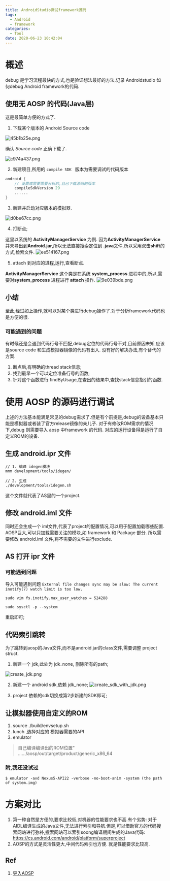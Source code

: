 ```yaml
---
title: AndroidStudio调试framework源码
tags:
  - Android
  - framework
categories:
  - Tool
date: 2020-06-23 10:42:04
---
```

# 概述
debug 是学习流程最快的方式,也是验证想法最好的方法.记录 Androidstudio 如何debug Android framework的代码.
<!-- more -->
## 使用无 AOSP 的代码(Java层)
这是最简单方便的方式了.

1. 下载某个版本的 Android Source code

![45b1b25e.png](/img/as_debug_framework/45b1b25e.png)

确认 *Source code* 正确下载了.

![c974a437.png](/img/as_debug_framework/c974a437.png)

2. 新建项目,所用的 `compile SDK ` 版本为需要调试的代码版本

```groovy
android {
    // 设置成需要需要分析的,且已下载源码的版本
    compileSdkVersion 29
    ......
}

```

3. 新建并启动对应版本的模拟器.

![d0be67cc.png](/img/as_debug_framework/d0be67cc.png)

4. 打断点;

这里以系统的 **ActivityManagerService** 为例.
因为**ActivityManagerService** 并未导出到**Android.jar**,所以无法直接搜索定位到 **.java**文件,所以采用双击**shift**的方式,检索文件.
![ee514167.png](/img/as_debug_framework/ee514167.png)


5. attach 到对应的进程,运行,查看断点.

**ActivityManagerService**  这个类是在系统 **system_process** 进程中的,所以,需要对**system_process** 进程进行 **attach** 操作.
![9e039bde.png](/img/as_debug_framework/9e039bde.png)


## 小结

至此,经过如上操作,就可以对某个类进行debug操作了.对于分析framework代码也是方便的很.

### 可能遇到的问题
有时候还是会遇到代码行号不匹配,debug定位的代码行号不对,目前原因未知,应该是source code 和生成模拟器镜像的代码有出入.
没有好的解决办法,有个替代的方案.
1. 断点后,有明确的thread stack信息;
2. 找到最早一个可以定位准备行号的函数;
3. 针对这个函数进行 findByUsage,在查出的结果中,查找stack信息指引的函数.


# 使用 AOSP 的源码进行调试
上述的方法基本能满足常见的debug需求了.但是有个前提是,debug的设备基本只能是模拟器或者装了官方release镜像的亲儿子.
对于有修改ROM需求的情况下,debug 则需要导入 aosp 中framework 的代码. 对应的运行设备得是运行了自定义ROM的设备.

## 生成 android.ipr 文件


```shell
// 1. 编译 idegen模块
mmm development/tools/idegen/

// 2. 生成
./development/tools/idegen.sh

```

这个文件就代表了AS里的一个project.


## 修改 android.iml 文件

同时还会生成一个 iml文件,代表了project的配置情况,可以用于配置加载哪些配置.
AOSP巨大,可以只加载需要关注的模块,如 framework 和 Package 部分.
所以需要修改 android.iml 文件,将不需要的文件进行exclude.


## AS 打开 ipr 文件

### 可能遇到问题

导入可能遇到问题 `External file changes sync may be slow: The current inotify(7) watch limit is too low.`

```shell
sudo vim fs.inotify.max_user_watches = 524288

sudo sysctl -p --system

```
重启即可;


## 代码索引跳转
为了跳转到aosp的Java文件,而不是android.jar的class文件,需要调整 project struct.

1. 新建一个 jdk,此处为 jdk_none, 删除所有的path;

![create_jdk.png](/img/as_debug_framework/create_jdk.png)

2. 新建一个 android sdk,依赖 jdk_none;
![create_sdk_with_jdk.png](/img/as_debug_framework/create_sdk_with_jdk.png)

3. project 依赖的sdk切换成第2步新建的SDK即可;


## 让模拟器使用自定义的ROM
1. source ./build/envsetup.sh
2. lunch ,选择对应的 模拟器需要的API
3. emulator

> 自己编译编译出的ROM位置" ....../aosp/out/target/product/generic_x86_64 

### 附,我还没试过
```shell
$ emulator -avd Nexus5-API22 -verbose -no-boot-anim -system (the path of system.img)
```

# 方案对比
1. 第一种自然是方便的,要求比较低,对机器的性能要求也不高.有个劣势: 对于AIDL编译生成的Java文件,无法进行索引和导航.但是,可以借助官方的代码搜索网站进行弥补,搜索网站可以索引soong编译期间生成的Java代码: https://cs.android.com/android/platform/superproject 
2. AOSP的方式是灵活性更大,中间代码索引也方便. 就是性能要求比较高.


## Ref
1. [导入AOSP](https://www.jianshu.com/p/a19dcb06cd53)



